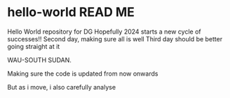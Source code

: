 # hello-world READ ME
Hello World repository for DG
Hopefully 2024 starts a new cycle of successes!!
Second day, making sure all is well
Third day should be better
going straight at it

WAU-SOUTH SUDAN.

Making sure the code is updated from now onwards

But as i move, i also carefully analyse
